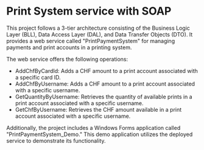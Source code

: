 # Print System service with SOAP

This project follows a 3-tier architecture consisting of the Business Logic Layer (BLL), Data Access Layer (DAL), and Data Transfer Objects (DTO). It provides a web service called "PrintPaymentSystem" for managing payments and print accounts in a printing system.

The web service offers the following operations:

- AddChfByCardId: Adds a CHF amount to a print account associated with a specific card ID.
- AddChfByUsername: Adds a CHF amount to a print account associated with a specific username.
- GetQuantityByUsername: Retrieves the quantity of available prints in a print account associated with a specific username.
- GetChfByUsername: Retrieves the CHF amount available in a print account associated with a specific username.

Additionally, the project includes a Windows Forms application called "PrintPaymentSystem_Demo." This demo application utilizes the deployed service to demonstrate its functionality.
